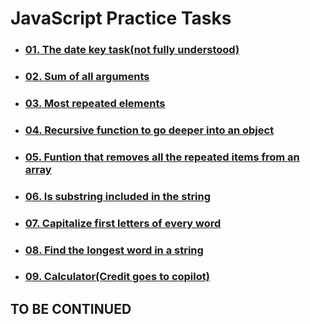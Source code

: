 # JavaScript Practice Tasks

- ### [01. The date key task(not fully understood)](https://github.com/martun-avagyan/js-practice/blob/main/01objWithGetDate.js)

- ### [02. Sum of all arguments](https://github.com/martun-avagyan/js-practice/blob/main/02sumOfArgs.js)

- ### [03. Most repeated elements](https://github.com/martun-avagyan/js-practice/blob/main/03repeatedElements.js)

- ### [04. Recursive function to go deeper into an object](https://github.com/martun-avagyan/js-practice/blob/main/04logValuesWithRecursion.js)

- ### [05. Funtion that removes all the repeated items from an array](https://github.com/martun-avagyan/js-practice/blob/main/05removeRepeatedItems.js)

- ### [06. Is substring included in the string](https://github.com/martun-avagyan/js-practice/blob/main/06stringCheck.js)

- ### [07. Capitalize first letters of every word](https://github.com/martun-avagyan/js-practice/blob/main/07toUpper.js)

- ### [08. Find the longest word in a string](https://github.com/martun-avagyan/js-practice/blob/main/08longestStr.js)

- ### [09. Calculator(Credit goes to copilot)](https://github.com/martun-avagyan/js-practice/blob/main/09calculator.js)

## TO BE CONTINUED

